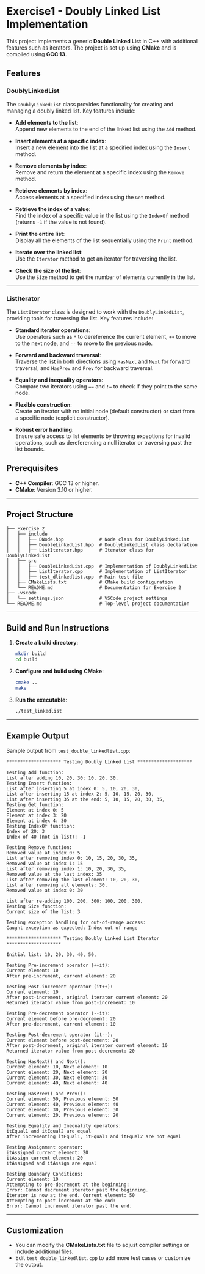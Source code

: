 # Exercise1 - Doubly Linked List Implementation

This project implements a generic **Double Linked List** in C++ with additional features such as iterators. The project is set up using **CMake** and is compiled using **GCC 13**.

## Features

### **DoublyLinkedList**
The `DoublyLinkedList` class provides functionality for creating and managing a doubly linked list. Key features include:

- **Add elements to the list**:  
  Append new elements to the end of the linked list using the `Add` method.

- **Insert elements at a specific index**:  
  Insert a new element into the list at a specified index using the `Insert` method.

- **Remove elements by index**:  
  Remove and return the element at a specific index using the `Remove` method.

- **Retrieve elements by index**:  
  Access elements at a specified index using the `Get` method.

- **Retrieve the index of a value**:  
  Find the index of a specific value in the list using the `IndexOf` method (returns `-1` if the value is not found).

- **Print the entire list**:  
  Display all the elements of the list sequentially using the `Print` method.

- **Iterate over the linked list**:  
  Use the `Iterator` method to get an iterator for traversing the list.

- **Check the size of the list**:  
  Use the `Size` method to get the number of elements currently in the list.

---

### **ListIterator**
The `ListIterator` class is designed to work with the `DoublyLinkedList`, providing tools for traversing the list. Key features include:

- **Standard iterator operations**:  
  Use operators such as `*` to dereference the current element, `++` to move to the next node, and `--` to move to the previous node.

- **Forward and backward traversal**:  
  Traverse the list in both directions using `HasNext` and `Next` for forward traversal, and `HasPrev` and `Prev` for backward traversal.

- **Equality and inequality operators**:  
  Compare two iterators using `==` and `!=` to check if they point to the same node.

- **Flexible construction**:  
  Create an iterator with no initial node (default constructor) or start from a specific node (explicit constructor).

- **Robust error handling**:  
  Ensure safe access to list elements by throwing exceptions for invalid operations, such as dereferencing a null iterator or traversing past the list bounds.

## Prerequisites

- **C++ Compiler**: GCC 13 or higher.
- **CMake**: Version 3.10 or higher.

---

## Project Structure

```
├── Exercise 2
│   ├── include
│   │   ├── DNode.hpp             # Node class for DoublyLinkedList
│   │   ├── DoubleLinkedList.hpp  # DoublyLinkedList class declaration
│   │   ├── ListIterator.hpp      # Iterator class for DoublyLinkedList
│   ├── src
│   │   ├── DoubleLinkedList.cpp  # Implementation of DoublyLinkedList
│   │   ├── ListIterator.cpp      # Implementation of ListIterator
│   │   ├── test_dlinkedlist.cpp  # Main test file
│   ├── CMakeLists.txt            # CMake build configuration
│   └── README.md                 # Documentation for Exercise 2
├── .vscode
│   └── settings.json             # VSCode project settings
└── README.md                     # Top-level project documentation
```

---

## Build and Run Instructions

1. **Create a build directory**:

   ```bash
   mkdir build
   cd build
   ```

2. **Configure and build using CMake**:

   ```bash
   cmake ..
   make
   ```

3. **Run the executable**:

   ```bash
   ./test_linkedlist
   ```

---

## Example Output

Sample output from `test_double_linkedlist.cpp`:

```
******************** Testing Doubly Linked List ********************

Testing Add function:
List after adding 10, 20, 30: 10, 20, 30, 
Testing Insert function:
List after inserting 5 at index 0: 5, 10, 20, 30, 
List after inserting 15 at index 2: 5, 10, 15, 20, 30, 
List after inserting 35 at the end: 5, 10, 15, 20, 30, 35, 
Testing Get function:
Element at index 0: 5
Element at index 3: 20
Element at index 4: 30
Testing IndexOf function:
Index of 20: 3
Index of 40 (not in list): -1

Testing Remove function:
Removed value at index 0: 5
List after removing index 0: 10, 15, 20, 30, 35, 
Removed value at index 1: 15
List after removing index 1: 10, 20, 30, 35, 
Removed value at the last index: 35
List after removing the last element: 10, 20, 30, 
List after removing all elements: 30, 
Removed value at index 0: 30

List after re-adding 100, 200, 300: 100, 200, 300, 
Testing Size function:
Current size of the list: 3

Testing exception handling for out-of-range access:
Caught exception as expected: Index out of range

******************** Testing Doubly Linked List Iterator ********************

Initial list: 10, 20, 30, 40, 50, 

Testing Pre-increment operator (++it):
Current element: 10
After pre-increment, current element: 20

Testing Post-increment operator (it++):
Current element: 10
After post-increment, original iterator current element: 20
Returned iterator value from post-increment: 10

Testing Pre-decrement operator (--it):
Current element before pre-decrement: 20
After pre-decrement, current element: 10

Testing Post-decrement operator (it--):
Current element before post-decrement: 20
After post-decrement, original iterator current element: 10
Returned iterator value from post-decrement: 20

Testing HasNext() and Next():
Current element: 10, Next element: 10
Current element: 20, Next element: 20
Current element: 30, Next element: 30
Current element: 40, Next element: 40

Testing HasPrev() and Prev():
Current element: 50, Previous element: 50
Current element: 40, Previous element: 40
Current element: 30, Previous element: 30
Current element: 20, Previous element: 20

Testing Equality and Inequality operators:
itEqual1 and itEqual2 are equal
After incrementing itEqual1, itEqual1 and itEqual2 are not equal

Testing Assignment operator:
itAssigned current element: 20
itAssign current element: 20
itAssigned and itAssign are equal

Testing Boundary Conditions:
Current element: 10
Attempting to pre-decrement at the beginning:
Error: Cannot decrement iterator past the beginning.
Iterator is now at the end. Current element: 50
Attempting to post-increment at the end:
Error: Cannot increment iterator past the end.
```

---

## Customization

- You can modify the **CMakeLists.txt** file to adjust compiler settings or include additional files.
- Edit `test_double_linkedlist.cpp` to add more test cases or customize the output.